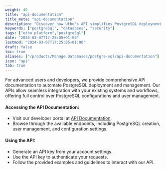 ```yaml
---
weight: 40
title: "api-documentation"
title_meta: "api-documentation"
description: "Discover how Utho's API simplifies PostgreSQL deployment and management, allowing you to integrate seamlessly with your cloud infrastructure."
keywords: ["postgreSql", "dataabses", "security"]
tags: ["utho platform","postgreSql"]
date: "2024-03-07T17:25:05+01:00"
lastmod: "2024-03-07T17:25:05+01:00"
draft: false
toc: true
aliases: ["/products/Manage Databases/postgre-sql/api-documentation"]
icon: "api"
tab: true
---
```

For advanced users and developers, we provide comprehensive API documentation to automate PostgreSQL deployment and management. Our APIs allow seamless integration with your existing systems and workflows, offering full control over PostgreSQL configurations and user management.

#### Accessing the API Documentation:

* Visit our developer portal at [API Documentation](https://utho.com/api-docs/?utm_source=docs#api-postgreSql).
* Browse through the available endpoints, including PostgreSQL creation, user management, and configuration settings.

#### Using the API:

* Generate an API key from your account settings.
* Use the API key to authenticate your requests.
* Follow the provided examples and guidelines to interact with our API.
